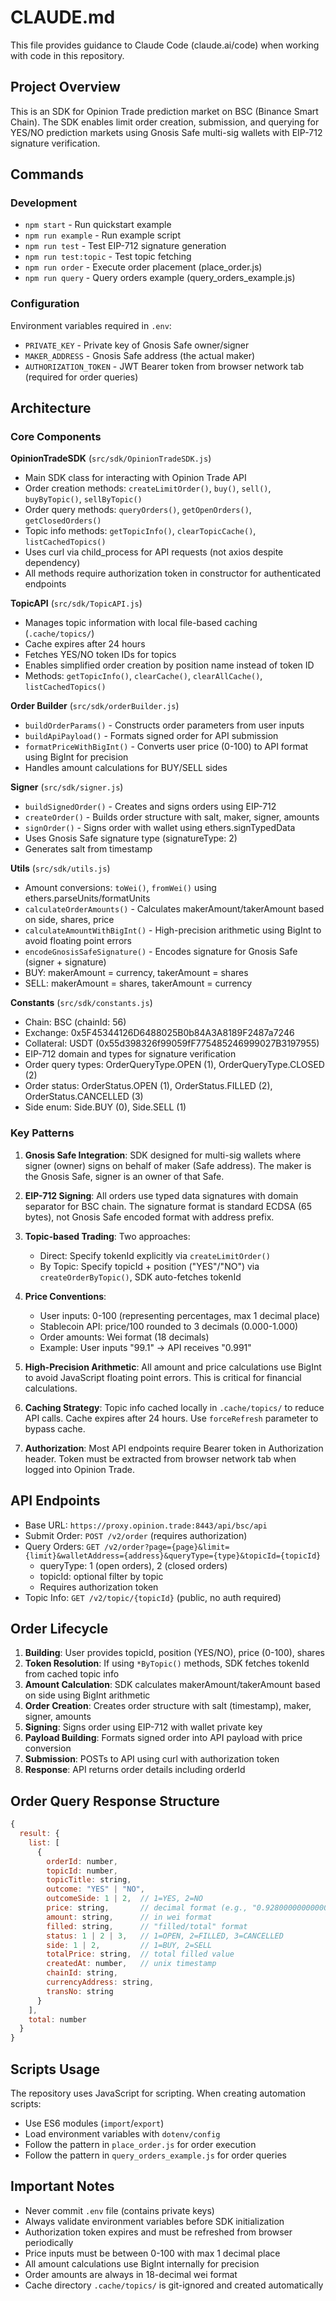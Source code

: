 # CLAUDE.md

This file provides guidance to Claude Code (claude.ai/code) when working with code in this repository.

## Project Overview

This is an SDK for Opinion Trade prediction market on BSC (Binance Smart Chain). The SDK enables limit order creation, submission, and querying for YES/NO prediction markets using Gnosis Safe multi-sig wallets with EIP-712 signature verification.

## Commands

### Development
- `npm start` - Run quickstart example
- `npm run example` - Run example script
- `npm run test` - Test EIP-712 signature generation
- `npm run test:topic` - Test topic fetching
- `npm run order` - Execute order placement (place_order.js)
- `npm run query` - Query orders example (query_orders_example.js)

### Configuration
Environment variables required in `.env`:
- `PRIVATE_KEY` - Private key of Gnosis Safe owner/signer
- `MAKER_ADDRESS` - Gnosis Safe address (the actual maker)
- `AUTHORIZATION_TOKEN` - JWT Bearer token from browser network tab (required for order queries)

## Architecture

### Core Components

**OpinionTradeSDK** (`src/sdk/OpinionTradeSDK.js`)
- Main SDK class for interacting with Opinion Trade API
- Order creation methods: `createLimitOrder()`, `buy()`, `sell()`, `buyByTopic()`, `sellByTopic()`
- Order query methods: `queryOrders()`, `getOpenOrders()`, `getClosedOrders()`
- Topic info methods: `getTopicInfo()`, `clearTopicCache()`, `listCachedTopics()`
- Uses curl via child_process for API requests (not axios despite dependency)
- All methods require authorization token in constructor for authenticated endpoints

**TopicAPI** (`src/sdk/TopicAPI.js`)
- Manages topic information with local file-based caching (`.cache/topics/`)
- Cache expires after 24 hours
- Fetches YES/NO token IDs for topics
- Enables simplified order creation by position name instead of token ID
- Methods: `getTopicInfo()`, `clearCache()`, `clearAllCache()`, `listCachedTopics()`

**Order Builder** (`src/sdk/orderBuilder.js`)
- `buildOrderParams()` - Constructs order parameters from user inputs
- `buildApiPayload()` - Formats signed order for API submission
- `formatPriceWithBigInt()` - Converts user price (0-100) to API format using BigInt for precision
- Handles amount calculations for BUY/SELL sides

**Signer** (`src/sdk/signer.js`)
- `buildSignedOrder()` - Creates and signs orders using EIP-712
- `createOrder()` - Builds order structure with salt, maker, signer, amounts
- `signOrder()` - Signs order with wallet using ethers.signTypedData
- Uses Gnosis Safe signature type (signatureType: 2)
- Generates salt from timestamp

**Utils** (`src/sdk/utils.js`)
- Amount conversions: `toWei()`, `fromWei()` using ethers.parseUnits/formatUnits
- `calculateOrderAmounts()` - Calculates makerAmount/takerAmount based on side, shares, price
- `calculateAmountWithBigInt()` - High-precision arithmetic using BigInt to avoid floating point errors
- `encodeGnosisSafeSignature()` - Encodes signature for Gnosis Safe (signer + signature)
- BUY: makerAmount = currency, takerAmount = shares
- SELL: makerAmount = shares, takerAmount = currency

**Constants** (`src/sdk/constants.js`)
- Chain: BSC (chainId: 56)
- Exchange: 0x5F45344126D6488025B0b84A3A8189F2487a7246
- Collateral: USDT (0x55d398326f99059fF775485246999027B3197955)
- EIP-712 domain and types for signature verification
- Order query types: OrderQueryType.OPEN (1), OrderQueryType.CLOSED (2)
- Order status: OrderStatus.OPEN (1), OrderStatus.FILLED (2), OrderStatus.CANCELLED (3)
- Side enum: Side.BUY (0), Side.SELL (1)

### Key Patterns

1. **Gnosis Safe Integration**: SDK designed for multi-sig wallets where signer (owner) signs on behalf of maker (Safe address). The maker is the Gnosis Safe, signer is an owner of that Safe.

2. **EIP-712 Signing**: All orders use typed data signatures with domain separator for BSC chain. The signature format is standard ECDSA (65 bytes), not Gnosis Safe encoded format with address prefix.

3. **Topic-based Trading**: Two approaches:
   - Direct: Specify tokenId explicitly via `createLimitOrder()`
   - By Topic: Specify topicId + position ("YES"/"NO") via `createOrderByTopic()`, SDK auto-fetches tokenId

4. **Price Conventions**:
   - User inputs: 0-100 (representing percentages, max 1 decimal place)
   - Stablecoin API: price/100 rounded to 3 decimals (0.000-1.000)
   - Order amounts: Wei format (18 decimals)
   - Example: User inputs "99.1" → API receives "0.991"

5. **High-Precision Arithmetic**: All amount and price calculations use BigInt to avoid JavaScript floating point errors. This is critical for financial calculations.

6. **Caching Strategy**: Topic info cached locally in `.cache/topics/` to reduce API calls. Cache expires after 24 hours. Use `forceRefresh` parameter to bypass cache.

7. **Authorization**: Most API endpoints require Bearer token in Authorization header. Token must be extracted from browser network tab when logged into Opinion Trade.

## API Endpoints

- Base URL: `https://proxy.opinion.trade:8443/api/bsc/api`
- Submit Order: `POST /v2/order` (requires authorization)
- Query Orders: `GET /v2/order?page={page}&limit={limit}&walletAddress={address}&queryType={type}&topicId={topicId}`
  - queryType: 1 (open orders), 2 (closed orders)
  - topicId: optional filter by topic
  - Requires authorization token
- Topic Info: `GET /v2/topic/{topicId}` (public, no auth required)

## Order Lifecycle

1. **Building**: User provides topicId, position (YES/NO), price (0-100), shares
2. **Token Resolution**: If using `*ByTopic()` methods, SDK fetches tokenId from cached topic info
3. **Amount Calculation**: SDK calculates makerAmount/takerAmount based on side using BigInt arithmetic
4. **Order Creation**: Creates order structure with salt (timestamp), maker, signer, amounts
5. **Signing**: Signs order using EIP-712 with wallet private key
6. **Payload Building**: Formats signed order into API payload with price conversion
7. **Submission**: POSTs to API using curl with authorization token
8. **Response**: API returns order details including orderId

## Order Query Response Structure

```javascript
{
  result: {
    list: [
      {
        orderId: number,
        topicId: number,
        topicTitle: string,
        outcome: "YES" | "NO",
        outcomeSide: 1 | 2,  // 1=YES, 2=NO
        price: string,       // decimal format (e.g., "0.928000000000000000")
        amount: string,      // in wei format
        filled: string,      // "filled/total" format
        status: 1 | 2 | 3,   // 1=OPEN, 2=FILLED, 3=CANCELLED
        side: 1 | 2,         // 1=BUY, 2=SELL
        totalPrice: string,  // total filled value
        createdAt: number,   // unix timestamp
        chainId: string,
        currencyAddress: string,
        transNo: string
      }
    ],
    total: number
  }
}
```

## Scripts Usage

The repository uses JavaScript for scripting. When creating automation scripts:
- Use ES6 modules (`import`/`export`)
- Load environment variables with `dotenv/config`
- Follow the pattern in `place_order.js` for order execution
- Follow the pattern in `query_orders_example.js` for order queries

## Important Notes

- Never commit `.env` file (contains private keys)
- Always validate environment variables before SDK initialization
- Authorization token expires and must be refreshed from browser periodically
- Price inputs must be between 0-100 with max 1 decimal place
- All amount calculations use BigInt internally for precision
- Order amounts are always in 18-decimal wei format
- Cache directory `.cache/topics/` is git-ignored and created automatically
